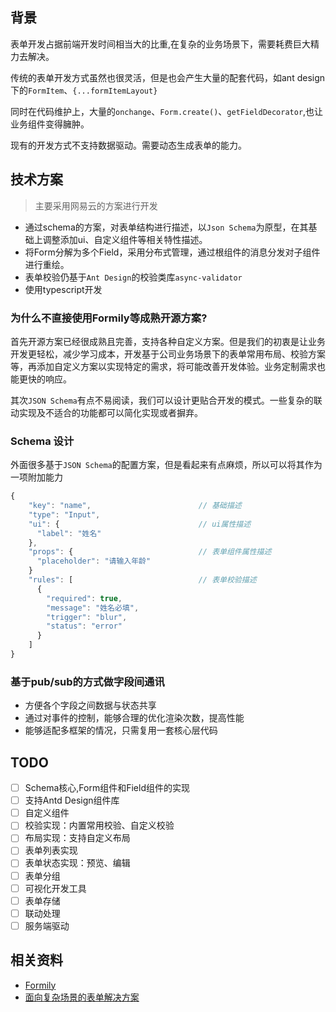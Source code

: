 
## 背景


表单开发占据前端开发时间相当大的比重,在复杂的业务场景下，需要耗费巨大精力去解决。

传统的表单开发方式虽然也很灵活，但是也会产生大量的配套代码，如ant design下的`FormItem`、`{...formItemLayout}`

同时在代码维护上，大量的`onchange`、`Form.create()`、`getFieldDecorator`,也让业务组件变得臃肿。

现有的开发方式不支持数据驱动。需要动态生成表单的能力。

## 技术方案

> 主要采用网易云的方案进行开发

* 通过schema的方案，对表单结构进行描述，以`Json Schema`为原型，在其基础上调整添加ui、自定义组件等相关特性描述。
* 将Form分解为多个Field，采用分布式管理，通过根组件的消息分发对子组件进行重绘。
* 表单校验仍基于`Ant Design`的校验类库`async-validator`
* 使用typescript开发

### 为什么不直接使用Formily等成熟开源方案?

首先开源方案已经很成熟且完善，支持各种自定义方案。但是我们的初衷是让业务开发更轻松，减少学习成本，开发基于公司业务场景下的表单常用布局、校验方案等，再添加自定义方案以实现特定的需求，将可能改善开发体验。业务定制需求也能更快的响应。

其次`JSON Schema`有点不易阅读，我们可以设计更贴合开发的模式。一些复杂的联动实现及不适合的功能都可以简化实现或者摒弃。

### Schema 设计

外面很多基于`JSON Schema`的配置方案，但是看起来有点麻烦，所以可以将其作为一项附加能力

```javascript
{
    "key": "name",                        // 基础描述
    "type": "Input",
    "ui": {                               // ui属性描述
      "label": "姓名"
    },
    "props": {                            // 表单组件属性描述
      "placeholder": "请输入年龄"
    }
    "rules": [                            // 表单校验描述
      {
        "required": true,
        "message": "姓名必填",
        "trigger": "blur",
        "status": "error"
      }
    ]
}
```

### 基于pub/sub的方式做字段间通讯

- 方便各个字段之间数据与状态共享
- 通过对事件的控制，能够合理的优化渲染次数，提高性能
- 能够适配多框架的情况，只需复用一套核心层代码

## TODO

- [ ] Schema核心,Form组件和Field组件的实现
- [ ] 支持Antd Design组件库
- [ ] 自定义组件
- [ ] 校验实现：内置常用校验、自定义校验
- [ ] 布局实现：支持自定义布局
- [ ] 表单列表实现
- [ ] 表单状态实现：预览、编辑
- [ ] 表单分组
- [ ] 可视化开发工具
- [ ] 表单存储
- [ ] 联动处理
- [ ] 服务端驱动

## 相关资料

- [Formily](https://formilyjs.org "Formily")
- [面向复杂场景的表单解决方案](https://juejin.im/post/6862869137710907405 "面向复杂场景的表单解决方案")
